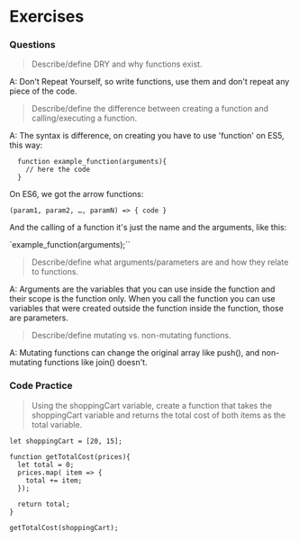 # Exercises

### Questions

> Describe/define DRY and why functions exist.

A: Don't Repeat Yourself, so write functions, use them and don't repeat any piece of the code.

> Describe/define the difference between creating a function and calling/executing a function.

A: The syntax is difference, on creating you have to use 'function' on ES5, this way:

```
  function example_function(arguments){
    // here the code
  }
```
  On ES6, we got the arrow functions:

  `(param1, param2, …, paramN) => { code }`

  And the calling of a function it's just the name and the arguments, like this:

  `example_function(arguments);``

> Describe/define what arguments/parameters are and how they relate to functions.

A: Arguments are the variables that you can use inside the function and their scope is the function only.
When you call the function you can use variables that were created outside the function inside the function, those are parameters.

> Describe/define mutating vs. non-mutating functions.

A: Mutating functions can change the original array like push(), and non-mutating functions like join() doesn't.

### Code Practice

> Using the shoppingCart variable, create a function that takes the shoppingCart variable and returns the total cost of both items as the total variable.

```
let shoppingCart = [20, 15];

function getTotalCost(prices){
  let total = 0;
  prices.map( item => {
    total += item;
  });

  return total;
}

getTotalCost(shoppingCart);

```
